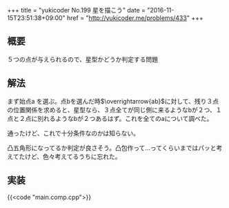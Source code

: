 +++
title = "yukicoder No.199 星を描こう"
date = "2016-11-15T23:51:38+09:00"
href = "http://yukicoder.me/problems/433"
+++

<!-- more -->

## 概要

５つの点が与えられるので、星型かどうか判定する問題

## 解法

まず始点a を選ぶ。点bを選んだ時$\overrightarrow{ab}$に対して、残り３点の位置関係を求めると、星型なら、３点全てが同じ側に来るようなbが２つ、１点と２点に別れるようなbが２つあるはず。これを全てのaについて調べた。

通ったけど、これで十分条件なのかは知らない。

凸五角形になってるか判定が良さそう。凸包作って...ってくらいまではパッと考えてたけど、色々考えてるうちに忘れた。

## 実装

{{<code "main.comp.cpp">}}
